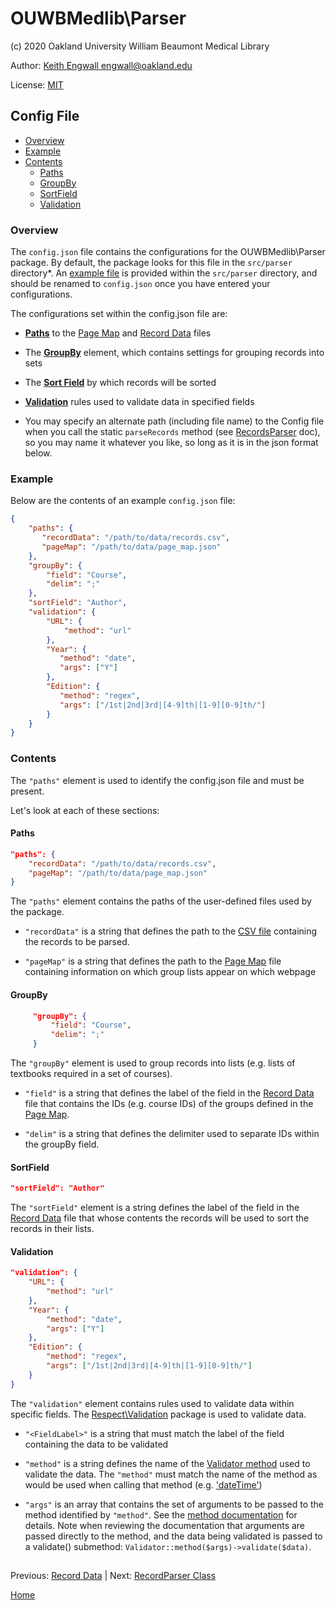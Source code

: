# OUWBMedlib\Parser
(c) 2020 Oakland University William Beaumont Medical Library

Author: [Keith Engwall <engwall@oakland.edu>](mailto:engwall@oakland.edu)

License: [MIT](https://opensource.org/licenses/MIT)

## Config File

* [Overview](#Overview)
* [Example](#Example)
* [Contents](#Contents)
    * [Paths](#Paths)
    * [GroupBy](#GroupBy)
    * [SortField](#SortField)
    * [Validation](#Validation)

### Overview
The `config.json` file contains the configurations for the OUWBMedlib\Parser package. 
By default, the package looks for this file in the `src/parser` directory*.
An [example file](../src/config.json.example) is provided within the `src/parser` 
directory, and should be renamed to `config.json` once you have entered your
configurations.  

The configurations set within the config.json file are:

* **[Paths](#Paths)** to the [Page Map](PageMap.md) and
[Record Data](RecordData.md) files

* The **[GroupBy](#GroupBy)** element, which contains settings for grouping records into sets
* The **[Sort Field](#SortField)** by which records will be sorted
* **[Validation](#Validation)** rules used to validate data in 
specified fields

* You may specify an alternate path (including file name) to the 
Config file when you call the static `parseRecords` method (see 
[RecordsParser](RecordsParser.md) doc), so you may name it whatever
you like, so long as it is in the json format below.

### Example
Below are the contents of an example `config.json` file:
 ```json
{
     "paths": {
        "recordData": "/path/to/data/records.csv",
        "pageMap": "/path/to/data/page_map.json"
     },
     "groupBy": {
         "field": "Course",
         "delim": ";"
     },
     "sortField": "Author",
     "validation": {
         "URL": {
             "method": "url"
         },
         "Year": {
            "method": "date",
            "args": ["Y"]
         },
         "Edition": {
            "method": "regex",
            "args": ["/1st|2nd|3rd|[4-9]th|[1-9][0-9]th/"]
         }
     }
}
```

### Contents
The `"paths"` element is used to identify the 
config.json file and must be present. 

Let's look at each of these sections:
#### Paths
```json
"paths": {
    "recordData": "/path/to/data/records.csv",
    "pageMap": "/path/to/data/page_map.json"
}
```
The `"paths"` element contains the paths of the 
user-defined files used by the package.

* `"recordData"` is a string that defines the path to the [CSV 
file](RecordData.md) containing the records to be parsed.

* `"pageMap"` is a string that defines the path to the [Page Map](PageMap.md)
file containing information on which group lists
appear on which webpage

#### GroupBy
```json
     "groupBy": {
         "field": "Course",
         "delim": ";"
     }
```
The `"groupBy"` element is used to group records into
lists (e.g. lists of textbooks required in a set of 
courses).

* `"field"` is a string that defines the label of the field in the 
[Record Data](RecordData.md) file that contains 
the IDs (e.g. course IDs) of the groups defined in 
the [Page Map](PageMap.md).

* `"delim"` is a string that defines the delimiter used to separate 
IDs within the groupBy field.

#### SortField
```json
"sortField": "Author"
```
The `"sortField"` element is a string defines the label of the
field in the [Record Data](RecordData.md) file that
whose contents the records will be used to sort the
records in their lists.

#### Validation
```json
"validation": {
    "URL": {
        "method": "url"
    },
    "Year": {
        "method": "date",
        "args": ["Y"]
    },
    "Edition": {
        "method": "regex",
        "args": ["/1st|2nd|3rd|[4-9]th|[1-9][0-9]th/"]
    }
}
```
The `"validation"` element contains rules used
to validate data within specific fields. The 
[Respect\Validation](https://github.com/Respect/Validation)
package is used to validate data.

* `"<FieldLabel>"` is a string that must match the label of the field
containing the data to be validated

* `"method"` is a string defines the name of the 
[Validator method](https://respect-validation.readthedocs.io/en/2.0/list-of-rules/)
used to validate the data.  The `"method"` must match the name of the
method as would be used when calling that method 
(e.g. ['dateTime'](https://respect-validation.readthedocs.io/en/2.0/rules/DateTime/))

* `"args"` is an array that contains the set of arguments to be passed to
the method identified by `"method"`.  See the 
[method documentation](https://respect-validation.readthedocs.io/en/2.0/list-of-rules/)
for details.  Note when reviewing the documentation that arguments are passed directly to the
method, and the data being validated is passed to a validate() submethod:
`Validator::method($args)->validate($data)`.



##
Previous: [Record Data](RecordData.md) | Next: [RecordParser Class](RecordParser.md)

[Home](../README.md)